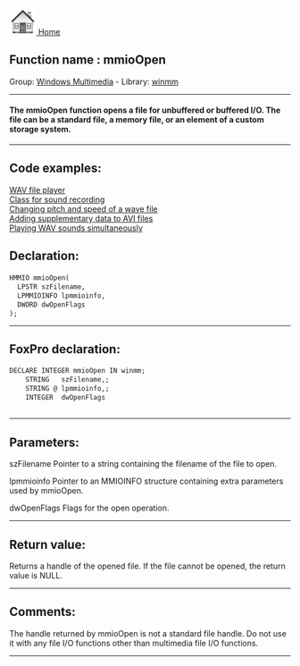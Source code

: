 [<img src="../../images/home.png"> Home ](https://github.com/VFPX/Win32API)  

## Function name : mmioOpen
Group: [Windows Multimedia](../../functions_group.md#Windows_Multimedia)  -  Library: [winmm](../../Libraries.md#winmm)  
***  


#### The mmioOpen function opens a file for unbuffered or buffered I/O. The file can be a standard file, a memory file, or an element of a custom storage system.
***  


## Code examples:
[WAV file player](../../samples/sample_417.md)  
[Class for sound recording](../../samples/sample_420.md)  
[Changing pitch and speed of a wave file](../../samples/sample_422.md)  
[Adding supplementary data to AVI files](../../samples/sample_481.md)  
[Playing WAV sounds simultaneously](../../samples/sample_523.md)  

## Declaration:
```foxpro  
HMMIO mmioOpen(
  LPSTR szFilename,
  LPMMIOINFO lpmmioinfo,
  DWORD dwOpenFlags
);  
```  
***  


## FoxPro declaration:
```foxpro  
DECLARE INTEGER mmioOpen IN winmm;
	STRING   szFilename,;
	STRING @ lpmmioinfo,;
	INTEGER  dwOpenFlags
  
```  
***  


## Parameters:
szFilename 
Pointer to a string containing the filename of the file to open. 

lpmmioinfo 
Pointer to an MMIOINFO structure containing extra parameters used by mmioOpen.

dwOpenFlags 
Flags for the open operation.
  
***  


## Return value:
Returns a handle of the opened file. If the file cannot be opened, the return value is NULL.  
***  


## Comments:
The handle returned by mmioOpen is not a standard file handle. Do not use it with any file I/O functions other than multimedia file I/O functions.  
  
***  

